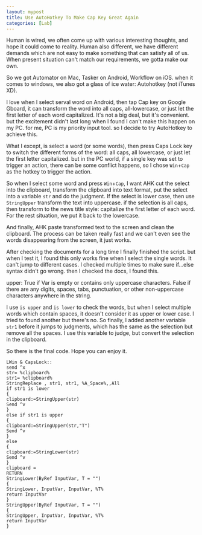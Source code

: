 ```yaml
---
layout: mypost
title: Use AutoHotkey To Make Cap Key Great Again
categories: [Lab]
---
```


Human is wired, we often come up with various interesting thoughts, and hope it could come to reality. Human also different, we have different demands which are not easy to make something that can satisfy all of us. When present situation can't match our requirements, we gotta make our own.

So we got Automator on Mac, Tasker on Android, Workflow on iOS. when it comes to windows, we also got a glass of ice water: Autohotkey (not iTunes XD).

I love when I select serval word on Android, then tap Cap key on Google Gboard, it can transform the word into all caps, all-lowercase, or just let the first letter of each word capitalized. It's not a big deal, but it's convenient. but the excitement didn't last long when I found I can't make this happen on my PC. for me, PC is my priority input tool. so I decide to try AutoHotkey to achieve this.

What I except, is select a word (or some words), then press Caps Lock key to switch the different forms of the word: all caps, all lowercase, or just let the first letter capitalized. but in the PC world, if a single key was set to trigger an action, there can be some conflict happens, so I chose `Win`+`Cap` as the hotkey to trigger the action.

So when I select some word and press `Win`+`Cap`, I want AHK cut the select into the clipboard, transform the clipboard into text format, put the select into a variable `str` and do the judgment. If the select is lower case, then use `StringUpper` transform the text into uppercase. if the selection is all caps, then transform to the news title style: capitalize the first letter of each word. For the rest situation, we put it back to the lowercase.

And finally, AHK paste transformed text to the screen and clean the clipboard. The process can be taken really fast and we can't even see the words disappearing from the screen, it just works.

After checking the documents for a long time I finally finished the script. but when I test it, I found this only works fine when I select the single words. It can't jump to different cases. I checked multiple times to make sure if...else syntax didn't go wrong. then I checked the docs, I found this.

upper: True if Var is empty or contains only uppercase characters. False if there are any digits, spaces, tabs, punctuation, or other non-uppercase characters anywhere in the string.

I use `is upper` and `is lower` to check the words, but when I select multiple words which contain spaces, it doesn't consider it as upper or lower case. I tried to found another but there's no. So finally, I added another variable `str1` before it jumps to judgments, which has the same as the selection but remove all the spaces. I use this variable to judge, but convert the selection in the clipboard.

So there is the final code. Hope you can enjoy it.

    LWin & CapsLock::
    send ^x
    str= %clipboard%
    str1= %clipboard%
    StringReplace , str1, str1, %A_Space%,,All
    if str1 is lower
    {
    clipboard:=StringUpper(str)
    Send ^v
    }
    else if str1 is upper
    {
    clipboard:=StringUpper(str,"T")
    Send ^v
    }
    else
    {
    clipboard:=StringLower(str)
    Send ^v
    }
    clipboard =
    RETURN
    StringLower(ByRef InputVar, T = "")
    {
    StringLower, InputVar, InputVar, %T%
    return InputVar
    }
    StringUpper(ByRef InputVar, T = "")
    {
    StringUpper, InputVar, InputVar, %T%
    return InputVar
    }
